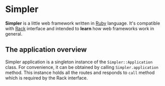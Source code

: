 # Simpler

**Simpler** is a little web framework written in [Ruby](https://www.ruby-lang.org) language. It's compatible with [Rack](https://rack.github.io) interface and intended to **learn** how web frameworks work in general.

## The application overview

Simpler application is a singleton instance of the `Simpler::Application` class. For convenience, it can be obtained by calling `Simpler.application` method. This instance holds all the routes and responds to `call` method which is required by the Rack interface.
